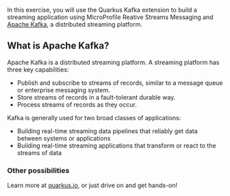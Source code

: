 In this exercise, you will use the Quarkus Kafka extension to build a streaming application using MicroProfile Reative
Streams Messaging and [Apache Kafka](https://kafka.apache.org), a distributed streaming platform. 

## What is Apache Kafka?

Apache Kafka is a distributed streaming platform. A streaming platform has three key capabilities:

  - Publish and subscribe to streams of records, similar to a message queue or enterprise messaging system.
  - Store streams of records in a fault-tolerant durable way.
  - Process streams of records as they occur.

Kafka is generally used for two broad classes of applications:

  - Building real-time streaming data pipelines that reliably get data between systems or applications
  - Building real-time streaming applications that transform or react to the streams of data


### Other possibilities

Learn more at [quarkus.io](https://quarkus.io), or just drive on and get hands-on!